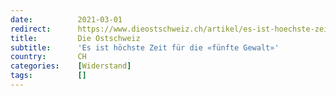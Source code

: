 ```yaml
---
date:          2021-03-01
redirect:      https://www.dieostschweiz.ch/artikel/es-ist-hoechste-zeit-fuer-die-fuenfte-gewalt-Dvww3qR
title:         Die Ostschweiz
subtitle:      'Es ist höchste Zeit für die «fünfte Gewalt»'
country:       CH
categories:    [Widerstand]
tags:          []
---
```

